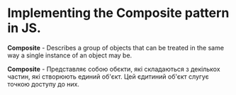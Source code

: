 # Implementing the Composite pattern in JS.

**Composite** - Describes a group of objects that can be treated in the same way
a single instance of an object may be.

**Composite** - Представляє собою обєкти, які складаються з декількох частин,
які створюють единий об'єкт. Цей єдитиний об'єкт слугує точкою доступу до них.
